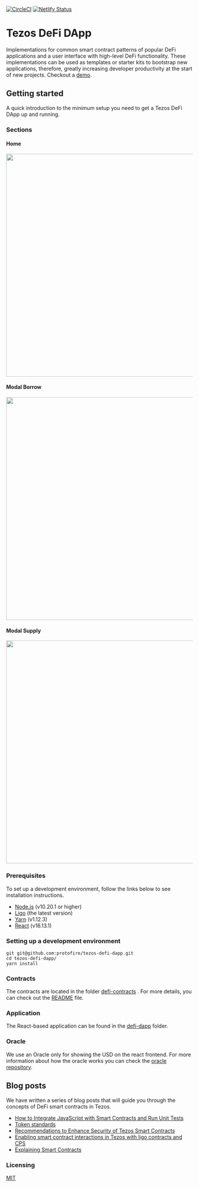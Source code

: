 [![CircleCI](https://circleci.com/gh/protofire/tezos-defi-dapp.svg?style=svg)](https://circleci.com/gh/protofire/tezos-defi-dapp)
[![Netlify Status](https://api.netlify.com/api/v1/badges/3faddc9d-aa40-48f2-a98d-1862bac37c30/deploy-status)](https://app.netlify.com/sites/tezosdefidapp/deploys)

# Tezos DeFi DApp
Implementations for common smart contract patterns of popular DeFi applications and a user interface with high-level DeFi functionality. These implementations can be used as templates or starter kits to bootstrap new applications, therefore, greatly increasing developer productivity at the start of new projects.
Checkout a [demo](https://tezosdefidapp.netlify.app/).

## Getting started
A quick introduction to the minimum setup you need to get a Tezos DeFi DApp up and running.

### Sections

#### Home
<img src="https://i.ibb.co/Rbqqcy2/Screenshot-20200522-161648.png" width="600">
 
#### Modal Borrow 
<img src="https://i.ibb.co/p3sWTnN/Screenshot-20200522-161729.png" width="600"> 

#### Modal Supply
<img src="https://i.ibb.co/hBPDPdq/Screenshot-20200522-161702.png" width="600"> 

### Prerequisites
To set up a development environment, follow the links below to see installation instructions.
- [Node.js](https://nodejs.org/es/download/) (v10.20.1 or higher)
- [Ligo](https://ligolang.org/docs/intro/installation) (the latest version)
- [Yarn](https://classic.yarnpkg.com/en/docs/install#debian-stable) (v1.12.3)
- [React](https://reactjs.org) (v16.13.1)

### Setting up a development environment

```shell
git git@github.com:protofire/tezos-defi-dapp.git
cd tezos-defi-dapp/
yarn install
```

### Contracts
The contracts are located in the folder [defi-contracts](https://github.com/protofire/tezos-defi-dapp/blob/master/defi-contracts) .
For more details, you can check out the [README](https://github.com/protofire/tezos-defi-dapp/blob/master/defi-contracts/README.md) file.

### Application
The React-based application can be found in the [defi-dapp](https://github.com/protofire/tezos-defi-dapp/blob/master/defi-dapp) folder.

### Oracle
We use an Oracle only for showing the USD on the react frontend. For more information about how the oracle works you can check the [oracle repository](https://github.com/protofire/tezos-price-oracle).

## Blog posts
We have written a series of blog posts that will guide you through the concepts of DeFi smart contracts in Tezos.

* [How to Integrate JavaScript with Smart Contracts and Run Unit Tests](https://medium.com/protofire-blog/tezos-part-4-how-to-integrate-javascript-with-smart-contracts-and-run-unit-tests-c36756149e9d)
* [Token standards](https://medium.com/protofire-blog/tezos-part-5-token-standards-28b8733a3ce5)
* [Recommendations to Enhance Security of Tezos Smart Contracts](https://medium.com/protofire-blog/recommendations-to-enhance-security-of-tezos-smart-contracts-d14c0e53a6d3)
* [Enabling smart contract interactions in Tezos with ligo contracts and CPS](https://medium.com/protofire-blog/enabling-smart-contract-interaction-in-tezos-with-ligo-functions-and-cps-e3ea2aa49336)
* [Explaining Smart Contracts](https://github.com/protofire/tezos-defi-dapp/blob/master/defi-docs)

### Licensing
[MIT](https://github.com/protofire/tezos-defi-dapp/blob/master/LICENSE)
